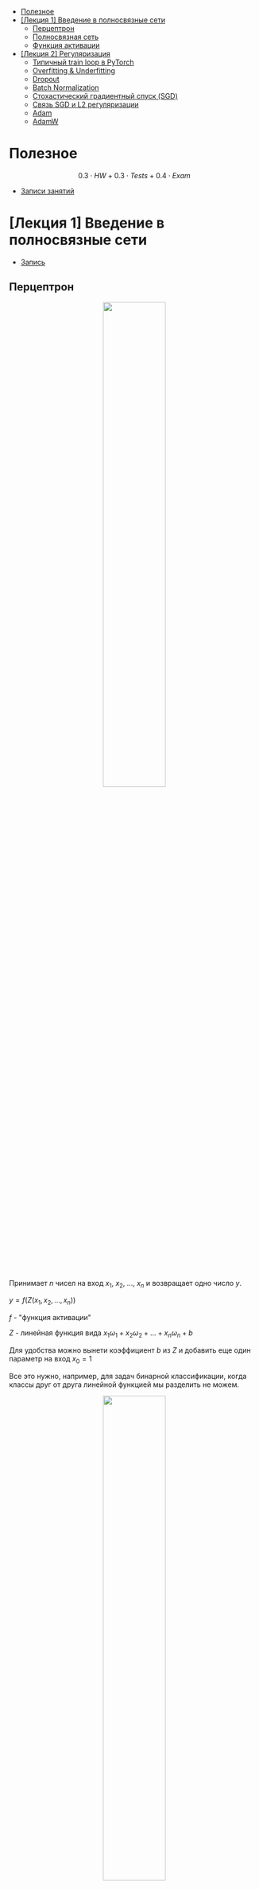 - [Полезное](#полезное)
- [\[Лекция 1\] Введение в полносвязные сети](#лекция-1-введение-в-полносвязные-сети)
  - [Перцептрон](#перцептрон)
  - [Полносвязная сеть](#полносвязная-сеть)
  - [Функция активации](#функция-активации)
- [\[Лекция 2\] Регуляризация](#лекция-2-регуляризация)
  - [Типичный train loop в PyTorch](#типичный-train-loop-в-pytorch)
  - [Overfitting \& Underfitting](#overfitting--underfitting)
  - [Dropout](#dropout)
  - [Batch Normalization](#batch-normalization)
  - [Стохастический градиентный спуск (SGD)](#стохастический-градиентный-спуск-sgd)
  - [Связь SGD и L2 регуляризации](#связь-sgd-и-l2-регуляризации)
  - [Adam](#adam)
  - [AdamW](#adamw)

<!-- 

Ctrl+Shift+V - open preview

Ctrl+Shift+P + "Markdown All in One: Create Table of Content"

git add .
git commit --allow-empty-message -m ''
git push origin main

-->

# Полезное

$$0.3\cdot HW + 0.3\cdot Tests + 0.4 \cdot Exam$$

* [Записи занятий](https://disk.360.yandex.ru/d/-i0quAMsXqNabw/2%20%D0%BA%D1%83%D1%80%D1%81%20%D0%9C%D0%9D%D0%90%D0%94-24/%D0%9C%D0%B0%D1%88%D0%B8%D0%BD%D0%BD%D0%BE%D0%B5%20%D0%BE%D0%B1%D1%83%D1%87%D0%B5%D0%BD%D0%B8%D0%B5%202?clckid=a86ec8e9)


# [Лекция 1] Введение в полносвязные сети

* [Запись](https://disk.360.yandex.ru/d/-i0quAMsXqNabw/2%20%D0%BA%D1%83%D1%80%D1%81%20%D0%9C%D0%9D%D0%90%D0%94-24/%D0%9C%D0%B0%D1%88%D0%B8%D0%BD%D0%BD%D0%BE%D0%B5%20%D0%BE%D0%B1%D1%83%D1%87%D0%B5%D0%BD%D0%B8%D0%B5%202/1%20%D0%BF%D0%BE%D1%82%D0%BE%D0%BA/1.%2006.09.25%20%D0%9C%D0%B0%D1%88%D0%B8%D0%BD%D0%BD%D0%BE%D0%B5%20%D0%BE%D0%B1%D1%83%D1%87%D0%B5%D0%BD%D0%B8%D0%B5%202_%D0%9B%D0%B5%D0%BA%D1%86%D0%B8%D1%8F_1%20%D0%BF%D0%BE%D1%82%D0%BE%D0%BA.mp4?clckid=a86ec8e9)

## Перцептрон
<p align="center">
<img src="./src/img/01_lect/perceptron.png"  style="width: 50%">
</p>

Принимает $n$ чисел на вход $x_1$, $x_2$, ..., $x_n$ и возвращает одно число $y$.

$y = f(Z(x_1, x_2, ..., x_n))$

$f$ - "функция активации"

$Z$ - линейная функция вида $x_1\omega_1 + x_2\omega_2 + ... + x_n\omega_n + b$

Для удобства можно вынети коэффициент $b$ из $Z$ и добавить еще один параметр на вход $x_0=1$

Все это нужно, например, для задач бинарной классификации, когда классы друг от друга линейной функцией мы разделить не можем.

<p align="center">
<img src="./src/img/01_lect/mlp.png"  style="width: 50%">
</p>

## Полносвязная сеть

"Multilayer Perceptron" или "Fully Connected Neural Network" - объединяем перцептроны в полносвязную сеть. Выход каждого перцептрона на одном слое подается в качетсве входа в каждый перцептрон на следующем слое.

<p align="center">
<img src="./src/img/01_lect/fcnn.png"  style="width: 50%">
</p>

Рассмотрим самую простую "нейросеть" с одним перцептроном:

* $x\in\mathbb{R}^n$ - фичи из датасета
* $y\in\mathbb{R}$ - target
* $\theta\in\Theta$ (или $w\in W$) - параметры нейросети
* $f_{\theta}(x) = x^\intercal\times\theta = x_1\theta_1 + x_2\theta_2 + ... + x_n\theta_n$ - нейросеть из одного перцептрона
* $\{(x_i,y_i)\}$ - training set
* $\mathcal{L}(\hat{y}, y)$ - loss function

Надо минимизировать "эмпирический риск" $\quad\frac{1}{n}\sum_{i=1}^{n} \mathcal{L}(\hat{y_i}, y_i)$ \
Для этого можно использовать градиентный спуск (для этого $f$ и $\mathcal{L}$ должны быть дифференцируемы)

Чтобы понять, как считать градиент $\nabla(\mathcal{L})$, воспользуемся свойством $y=f(g(x)) \quad\Rightarrow\quad \frac{dy}{dx} = \frac{df}{dg}\cdot\frac{dg}{dx}$

Тогда

$$y=f(g_1(x), g_2(x), ..., g_n(x)) \quad\Rightarrow\quad \frac{dy}{dx} = \sum_{i=1}^{n}\frac{df}{dg_i}\cdot\frac{dg_i}{dx}$$

То есть, чтобы посчитать градиент по всей нейросети, нужно пройтись по всем ее слоям в обратном порядке и восползьзоваться формулой выше (Backpropagation)

Теперь перейдем к случаю c полносвязной нейросетью, в которой $m$ слоев

* $x\in\mathbb{R}^n$
* $\{z_i\}_{i=1}^{m}$ - "logit" или вектор выходов для каждого из слоев
  * $z_1 = x \times \theta_1$
  * $z_2 = z_1 \times \theta_2$
  * ...
  * $z_m = z_{m-1} \times \theta_m$
  
Пока все было достаточно линейно, а мы хотим привнести какую-нибуь нелинейность в нашу модель

## Функция активации

Существует много разных функций активаций. Самые распространенные:

**Sigmoid** \
$\sigma(x) = \frac{1}{1+e^{-x}}\quad\quad\sigma'=\sigma(x)(1-\sigma(x))$

**tanh** \
$\tanh(x) = \frac{e^x-e^{-x}}{e^x+e^{-x}}\quad\quad \tanh'(x)=1-\tanh^2(x)$

**ReLU** \
$ReLU(x) = max(0, x)$

**Leaky ReLU** \
$LeakyReLU(x) = max(\alpha x, x)$

<p align="center">
<img src="./src/img/01_lect/activation_functions.png"  style="width: 80%">
</p>

Пусть $\sigma(.)$ - "функция активации" ($\sigma:\mathbb{R}\mapsto\mathbb{R}$), тогда мы можем переопределить $z_i$:
* $z_i=\sigma(z_{i-1}\theta_i+b_i)$

На самом деле, иногда активацию выносят на отдельные слои, а в некоторых моделях может быть несколько линейных слоев подряд без активации. В pytorch слои с активацией надо указывать отдельно. 

Простейшие примеры нейросетей:

<p align="center">
<img src="./src/img/01_lect/simple_nn.png"  style="width: 50%">
</p>

Здесь `Linear (x, y)` означает, что мы $x$ признаков подаем на вход $y$ перцептронам (нейронам), то есть в следующий слой каждому нейрону на вход подастся $y$ признаков.

# [Лекция 2] Регуляризация

* [Запись](https://disk.360.yandex.ru/d/-i0quAMsXqNabw/2%20%D0%BA%D1%83%D1%80%D1%81%20%D0%9C%D0%9D%D0%90%D0%94-24/%D0%9C%D0%B0%D1%88%D0%B8%D0%BD%D0%BD%D0%BE%D0%B5%20%D0%BE%D0%B1%D1%83%D1%87%D0%B5%D0%BD%D0%B8%D0%B5%202/1%20%D0%BF%D0%BE%D1%82%D0%BE%D0%BA/2.%2013.09.25%20%D0%9C%D0%B0%D1%88%D0%B8%D0%BD%D0%BD%D0%BE%D0%B5%20%D0%BE%D0%B1%D1%83%D1%87%D0%B5%D0%BD%D0%B8%D0%B5%202_%D0%9B%D0%B5%D0%BA%D1%86%D0%B8%D1%8F_1%20%D0%BF%D0%BE%D1%82%D0%BE%D0%BA.mp4?clckid=a86ec8e9)

## Типичный train loop в PyTorch

```py
model.train()
for epoch in range(num_epochs):
    for batch_inputs, batch_labels in train_loader:
        optimizer.zero_grad()
        outputs = model(batch_inputs)
        loss = criterion(outputs, batch_labels)
        loss.backward()
        optimizer.step()
```

`loss.backward()` отвечает за подсчет градиента

## Overfitting & Underfitting

<p align="center">
<img src="./src/img/02_lect/overfitting_and_underfitting.png"  style="width: 80%">
</p>

Underfitting (модель недообучается): примерно одинаковый **большой** loss на train и validation
* усложнить модель
* добавить больше фичей
* дольше обучать

Overfitting (модель переобучается): loss для train очень маленький, а для validation большой, причем со временем увеличивается
* остановить обучение модели в тот момент, когда loss на валидационной выборке начинает расти - посмотреть, на каком количестве эпох начинается переобучение (early stopping)
* добавить больше данных
* регуляризация/нормализация
  * dropout
  * batch normalization
  * SGD
  * Adam
  * AdamW
  * ...

## Dropout

<p align="center">
<img src="./src/img/02_lect/dropout.png"  style="width: 50%">
</p>

Каждую эпоху мы зануляем случайные вектора, причем каждую итерацию мы это делаем по-разному. Это позволяет избежать такой ситуации, когда какой-то один нейрон нашел какое-нибудь очень важное правило и один вносит почти полный вклад в обучении модели.

Dropout на очередном слое задается маской $m\in{0, 1}^{B\times N}$ где $B$ - размер батча, $N$ - размер слоя, $m_{ij}\sim Bernoulli(1-p),\quad 0.1\leqslant p \leqslant 0.5$ (как правило)

Далее эта маска поэлементно домножается на выход очередного слоя и нормализуем.

$y = z\odot m\times\frac{1}{1-p}$

Нормализация нужна для сохранения матождания выхода

$$\mathbb{E}[y] = \mathbb{E}\left[z\odot m\times\frac{1}{1-p}\right] = \frac{1}{1-p}\cdot z \odot \mathbb{E}[m] = \frac{1}{1-p}\cdot z \cdot (1-p) = z$$

! Dropout НЕ нужно применять на валидации

## Batch Normalization

Нормализуем выход слоя так, чтобы у него было среднее 0 и дисперсия 1.

Более формально:

Пусть $\quad X\in\mathbb{R}^{B\times N} = (X_1^{(N)}, X_2^{(N)}, ..., X_B^{(N)})^\intercal\quad$ тогда 

$$\mu = \frac{1}{B}\sum_{i=1}^B X_i,\quad\sigma^2=\frac{1}{B}\sum_{i=1}^B(X_i-\mu)^2$$
$$\mu,\sigma^2\in\mathbb{R}^N$$
$$\hat{X_i}=\frac{X_i-\mu}{\sqrt{\sigma^2+\epsilon}}$$

! Слой batch-нормализации ОБУЧАЕМЫЙ. В нем ровно два параметра - среднее и дисперсия (`running_mean` и `running_var`)

$$running\_mean = running\_mean \cdot (1-m) + \mu \cdot m$$
$$running\_var = running\_var \cdot (1-m) + \sigma^2 \cdot m\cdot \frac{B}{B-1}$$

Во время инференса модели используем именно эти обученные параметры.

$$\hat{X_i}=\frac{X_i-running\_mean}{\sqrt{running\_var+\epsilon}}$$

## Стохастический градиентный спуск (SGD)

Идея: давайте считать градиент не по всем измерениям (фичам), а только по некоторому рандомному подмножеству измерений (подмножество на каждой итерации подсчета градиента выбирается заново). Такой подход одновременно является и оптимизацией и регуляризацией.  

`learning rate` - $\eta_t$ - коэффициент, который показывает, насколько "сильно" изменяются веса с каждой итерацией градиентного спуска.

$g_t = \nabla_w\mathcal{L}^t(w_{t-1})\quad$ - градиент по рандомным фичам

$m_t = \mu m_{t-1} + g_t\quad$ - импульс ("momentum")

$w_t=w_{t-1}-\eta_t\cdot m_t\quad$ - изменение весов на очередной итерации

$m_0 = 0,\quad 0\leqslant\mu\leqslant 1\quad$ обычно $\mu=0.9$

## Связь SGD и L2 регуляризации

Можно показать, что добавление L2 регуляризации сильно не изменит суть SGD.

Добавим к функции потерь слагаемое $\frac{\lambda}{2}||w||_2^2$

Заметим, что $\nabla_w||w||_2^2 = 2w$, тогда 

$$g_t = \nabla_w\mathcal{L}^t(w_{t-1}) + \lambda w_{t-1}\quad$$

Формулы расчета для $m_t$ и $w_t$ остаются прежними. 

Если подставить $m_t$ и $g_t$ в формулу для $w_t$, получим следующее:

$$w_t = w_{t-1}(1-\eta_t\lambda) - \eta_t(\lambda m_{t-1} + \nabla_w\mathcal{L}^t(w_{t-1}))$$

То есть, добавление L2 регуляризации влияет только на коэффициент при $w_{t-1}$

## Adam

Идея в том, чтобы считать два моментума,

$g_t = \nabla_w\mathcal{L}^t(w_{t-1}) + \lambda w_{t-1}\quad$ - градиент по функции потерь с регуляризацией весов

$m_t = \beta_1m_{t-1} + (1-\beta_1)g_t\quad$ - помогает ускоряться на "пологих" местах

$v_t = \beta_2v_{t-1} + (1-\beta_2)g_t^2\quad$ - помогает преодолевать "глубокие" места

$\hat{m_t} = \frac{m_t}{1-\beta_1^t}$

$\hat{v_t} = \frac{v_t}{1-\beta_2^t}$

$$w_t = w_{t-1} - \eta_t\frac{\hat{m_t}}{\hat{v_t} + \epsilon}$$

## AdamW

Отличие от Adam заключается в том, что weight decay применяется на на этапе подсчета градиента, а на этапе обновления весов

$g_t = \nabla_w\mathcal{L}^t(w_{t-1})$

$m_t = \beta_1m_{t-1} + (1-\beta_1)g_t$

$v_t = \beta_2v_{t-1} + (1-\beta_2)g_t^2$

$\hat{m_t} = \frac{m_t}{1-\beta_1^t}$

$\hat{v_t} = \frac{v_t}{1-\beta_2^t}$

$$w_t = w_{t-1}(1-\eta_t\lambda) - \eta_t\frac{\hat{m_t}}{\hat{v_t} + \epsilon}$$